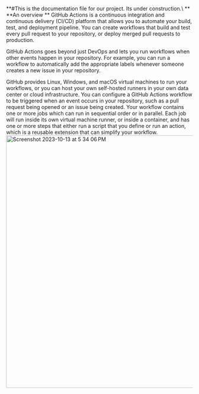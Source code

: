 **#This is the documentation file for our project. Its under construction.\\
**
**An overview **
GitHub Actions is a continuous integration and continuous delivery (CI/CD) platform that allows you to automate your build, test, and deployment pipeline. You can create workflows that build and test every pull request to your repository, or deploy merged pull requests to production.

GitHub Actions goes beyond just DevOps and lets you run workflows when other events happen in your repository. For example, you can run a workflow to automatically add the appropriate labels whenever someone creates a new issue in your repository.

GitHub provides Linux, Windows, and macOS virtual machines to run your workflows, or you can host your own self-hosted runners in your own data center or cloud infrastructure.
You can configure a GitHub Actions workflow to be triggered when an event occurs in your repository, such as a pull request being opened or an issue being created. Your workflow contains one or more jobs which can run in sequential order or in parallel. Each job will run inside its own virtual machine runner, or inside a container, and has one or more steps that either run a script that you define or run an action, which is a reusable extension that can simplify your workflow.
<img width="682" alt="Screenshot 2023-10-13 at 5 34 06 PM" src="https://github.com/uarif/23-Homework4G5/assets/13534352/9d7e79e2-0db4-470c-ae42-d8d8870352b8">


